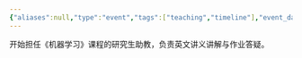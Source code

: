 ```yaml
---
{"aliases":null,"type":"event","tags":["teaching","timeline"],"event_date":"2022-06-15","event_title":"担任研究生教学助理","event_show":true,"dg-publish":true,"date created":"星期一, 七月 14日 2025, 1:12:58 下午","date modified":"星期一, 七月 14日 2025, 1:28:02 下午","permalink":"/timelines/2022-06-15-first-teaching/","dgPassFrontmatter":true,"noteIcon":"2"}
---
```



开始担任《机器学习》课程的研究生助教，负责英文讲义讲解与作业答疑。
